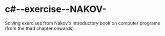 # c#--exercise--NAKOV-
Solving exercises from Nakov's introductory book on computer programs (from the third chapter onwards)
